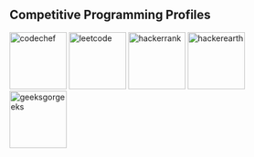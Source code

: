 ## Competitive Programming Profiles  
<a href="https://www.codechef.com/users/akshay_kalyan"><img src="https://s3.amazonaws.com/codechef_shared/sites/all/themes/abessive/logo.svg" alt="codechef" height="100" width="100"></a>
<a href="https://leetcode.com/u/akshay_kalyan21/"><img src="https://upload.wikimedia.org/wikipedia/commons/1/19/LeetCode_logo_black.png" alt="leetcode" height="100" width="100"></a>
<a href="https://www.hackerrank.com/profile/akshay_kalyan21 "> <img src="https://upload.wikimedia.org/wikipedia/commons/6/65/HackerRank_logo.png" alt="hackerrank" height="100" width="100"></a>
<a href="https://www.hackerearth.com/@akshay_kalyan21/"> <img src="https://upload.wikimedia.org/wikipedia/commons/e/e8/HackerEarth_logo.png" alt="hackerearth" height="100" width="100"></a>
<a href="https://www.geeksforgeeks.org/user/akshaykalyan421/"> <img src="https://upload.wikimedia.org/wikipedia/commons/4/43/GeeksforGeeks.svg" alt="geeksgorgeeks" height="100" width="100"></a>

